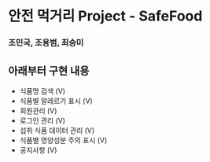 # 안전 먹거리 Project - SafeFood
### 조민국, 조용범, 최승미

## 아래부터 구현 내용
* 식품명 검색 (V)
* 식품별 알레르기 표시 (V)
* 회원관리 (V)
* 로그인 관리 (V)
* 섭취 식품 데이터 관리 (V)
* 식품별 영양성분 주의 표시 (V)
* 공지사항 (V)
